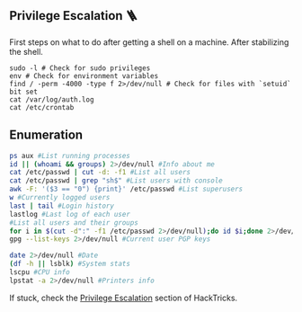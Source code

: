 ## Privilege Escalation 🪜

First steps on what to do after getting a shell on a machine. After stabilizing the shell.

```shell
sudo -l # Check for sudo privileges
env # Check for environment variables
find / -perm -4000 -type f 2>/dev/null # Check for files with `setuid` bit set
cat /var/log/auth.log
cat /etc/crontab
```

## Enumeration

```bash
ps aux #List running processes
id || (whoami && groups) 2>/dev/null #Info about me
cat /etc/passwd | cut -d: -f1 #List all users
cat /etc/passwd | grep "sh$" #List users with console
awk -F: '($3 == "0") {print}' /etc/passwd #List superusers
w #Currently logged users
last | tail #Login history
lastlog #Last log of each user
#List all users and their groups
for i in $(cut -d":" -f1 /etc/passwd 2>/dev/null);do id $i;done 2>/dev/null | sort
gpg --list-keys 2>/dev/null #Current user PGP keys
```

```bash
date 2>/dev/null #Date
(df -h || lsblk) #System stats
lscpu #CPU info
lpstat -a 2>/dev/null #Printers info
```

If stuck, check the [Privilege Escalation](https://book.hacktricks.xyz/linux-hardening/privilege-escalation) section of HackTricks.